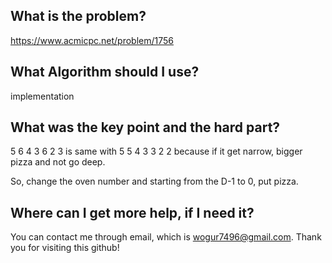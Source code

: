 ## What is the problem?

<https://www.acmicpc.net/problem/1756>

## What Algorithm should I use?

implementation

## What was the key point and the hard part?

5 6 4 3 6 2 3 is same with 5 5 4 3 3 2 2 because if it get narrow, bigger pizza and not go deep.

So, change the oven number and starting from the D-1 to 0, put pizza.

## Where can I get more help, if I need it?

You can contact me through email, which is wogur7496@gmail.com.
Thank you for visiting this github!


